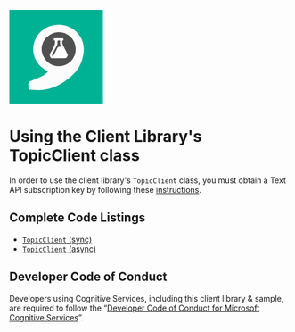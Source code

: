 ![Text Analytics](Images/TextAnalytics.png)

# Using the Client Library's TopicClient class

In order to use the client library's `TopicClient` class, you must obtain a Text API subscription key by following these [instructions](/getting-started.md).





## Complete Code Listings
- [`TopicClient` (sync)](CodeListings/05-topic-client-sync.md)
- [`TopicClient` (async)](CodeListings/05-topic-client-async.md)

## Developer Code of Conduct
Developers using Cognitive Services, including this client library & sample, are required to follow the “[Developer Code of Conduct for Microsoft Cognitive Services](http://go.microsoft.com/fwlink/?LinkId=698895)”.
